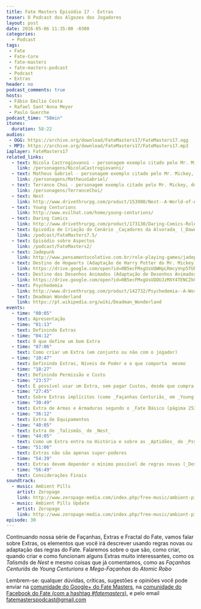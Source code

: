 ```yaml
---
title: Fate Masters Episódio 17 - Extras
teaser: O Podcast dos Algozes dos Jogadores
layout: post
date: 2016-05-06 11:35:00 -0300
categories:
  - Podcast
tags:
 - Fate
 - Fate-Core
 - fate-masters
 - fate-masters-podcast
 - Podcast
 - Extras
header: no
podcast_comments: true 
hosts:
 - Fábio Emilio Costa
 - Rafael Sant'Anna Meyer
 - Paulo Guerche
podcast_time: "58min"
itunes:
  duration: 58:22
audios:
 - OGG: https://archive.org/download/FateMasters17/FateMasters17.ogg       
 - MP3: https://archive.org/download/FateMasters17/FateMasters17.mp3
iaplayer: FateMasters17
related_links:
  - text: Nicola Castrogiovanni - personagem exemplo citado pelo Mr. Mickey
    link: /personagens/NicolaCastrogiovanni/
  - text: Matheus Gabriel - personagem exemplo citado pelo Mr. Mickey, dono do _Livro de Todos s Mistérios_
    link: /personagens/MatheusGabriel/
  - text: Terrance Choi - personagem exemplo citado pelo Mr. Mickey, dono do _Robe do Mestre as Armas_
    link: /personagens/TerranceChoi/
  - text: Nest
    link: http://www.drivethrurpg.com/product/153980/Nest--A-World-of-Adventure-for-Fate-Core
  - text: Young Centurions
    link: http://www.evilhat.com/home/young-centurions/
  - text: Daring Comics
    link: http://www.drivethrurpg.com/product/173130/Daring-Comics-RolePlaying-Game
  - text: Episódio de Criação do Cenário _Caçadores da Alvorada_ (_Dawn Hunters_)
    link: /podcast/FateMasters7.5/
  - text: Episódio sobre Aspectos
    link: /podcast/FateMasters2/
  - text: Jadepunk
    link: http://www.pensamentocoletivo.com.br/role-playing-games/jadepunk/
  - text: Destino de Hogwarts (Adaptação de Harry Potter do Mr. Mickey)
    link: https://drive.google.com/open?id=0B5ecFMxgUsUQWHpLRmcyVnp5TUk
  - text: Destino dos Desenhos Animados (Adaptação de Desenhos Animados do Mr. Mickey)
    link: https://drive.google.com/open?id=0B5ecFMxgUsUQOUJzMXY4TENCZkU
  - text: Psychedemia
    link: http://www.drivethrurpg.com/product/142732/Psychedemia--A-World-of-Adventure-for-Fate-Core
  - text: Deadman Wonderland
    link: https://pt.wikipedia.org/wiki/Deadman_Wonderland
events:
  - time: "00:05"
    text: Apresentação
  - time: "01:13"
    text: Definindo Extras
  - time: "04:12"
    text: O que define um bom Extra
  - time: "07:06"
    text: Como criar um Extra (em conjunto ou não com o jogador)
  - time: "10:47"
    text: Definindo Extras, Níveis de Poder e o que comporta  mesmo
  - time: "18:27"
    text: Definindo Permissão e Custo
  - time: "23:57"
    text: É possível usar um Extra, sem pagar Custos, desde que cumpra a Permissão
  - time: "27:45"
    text: Sobre Extras implícitos (como _Façanhas Centuriãs_ em _Young Centurions_)
  - time: "30:49"
    text: Extra de Armas e Armaduras segundo o _Fate Básico (págima 253)_, e Extra de Ferramentas
  - time: "36:12"
    text: Extra de Equipamentos
  - time: "40:05"
    text: Extra de _Talismãs_ de _Nest_
  - time: "44:05"
    text: Como um Extra entra na História e sobre as _Aptidões_ do _Psychedemia_
  - time: "51:06"
    text: Extras não são apenas super-poderes
  - time: "54:39"
    text: Extras devem depender o mínimo possível de regras novas (_Desenhos Animados_ são exceção)
  - time: "56:49"
    text: Considerações Finais
soundtrack:
  - music: Ambient Pills
    artist: Zeropage
    link: http://www.zeropage-media.com/index.php/free-music/ambient-pills
  - music: Ambient Pills Update
    artist: Zeropage
    link: http://www.zeropage-media.com/index.php/free-music/ambient-pills-update
episode: 30
---
```


Continuando nossa série de Façanhas, Extras e Fractal do Fate, vamos falar sobre Extras, os elementos que você irá descrever usando regras novas ou adaptação das regras do Fate. Falaremos sobre o que são, como criar, quando criar e como funcionam alguns Extras muito interessantes, como os _Talismãs_ de _Nest_ e mesmo coisas que já comentamos, como as _Façanhas Centuriãs_ de _Young Centurions_ e _Mega-Façanhas_ do _Atomic Robo_

Lembrem-se: qualquer  dúvidas, críticas, sugestões  e opiniões você pode enviar na [comunidade do Google+ do Fate Masters][gplus], na [comunidade do Facebook do Fate (com a hashtag _#fatemasters_)][fb], e pelo email <fatemasterspodcast@gmail.com>

[gplus]: https://plus.google.com/communities/100913016060492249875
[fb]: https://www.facebook.com/groups/faterpgbrasil/
